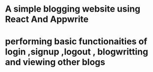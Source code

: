 # A simple blogging website using React And Appwrite

# performing basic functionaities of login ,signup ,logout , blogwritting and viewing other blogs
